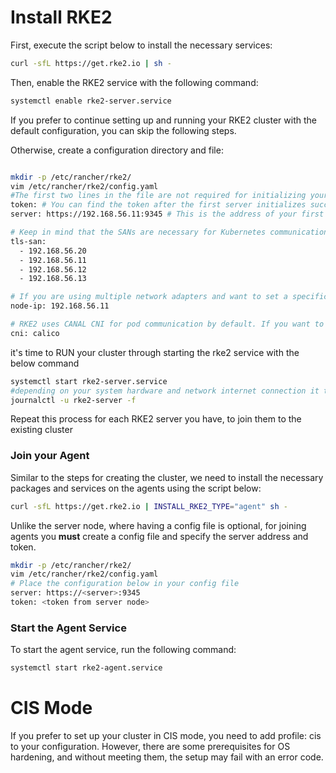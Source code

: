 # Install RKE2
First, execute the script below to install the necessary services:

```bash
curl -sfL https://get.rke2.io | sh -
```
Then, enable the RKE2 service with the following command:

```bash
systemctl enable rke2-server.service
```

If you prefer to continue setting up and running your RKE2 cluster with the default configuration, you can skip the following steps.

Otherwise, create a configuration directory and file:
```bash

mkdir -p /etc/rancher/rke2/
vim /etc/rancher/rke2/config.yaml
#The first two lines in the file are not required for initializing your cluster. They are useful for joining other nodes (servers or agents).
token: # You can find the token after the first server initializes successfully at this location: "/var/lib/rancher/rke2/server/node-token"
server: https://192.168.56.11:9345 # This is the address of your first master node.

# Keep in mind that the SANs are necessary for Kubernetes communication. Add the addresses of all your nodes here.
tls-san:
  - 192.168.56.20
  - 192.168.56.11
  - 192.168.56.12
  - 192.168.56.13

# If you are using multiple network adapters and want to set a specific one as your default, define its IP address here.
node-ip: 192.168.56.11

# RKE2 uses CANAL CNI for pod communication by default. If you want to change the default CNI, specify the key and value below.
cni: calico
```
it's time to RUN your cluster through starting the rke2 service with the below command
```bash
systemctl start rke2-server.service
#depending on your system hardware and network internet connection it takes a time be be loaded successfully.
journalctl -u rke2-server -f
```
Repeat this process for each RKE2 server you have, to join them to the existing cluster


### Join your Agent

Similar to the steps for creating the cluster, we need to install the necessary packages and services on the agents using the script below:

```bash
curl -sfL https://get.rke2.io | INSTALL_RKE2_TYPE="agent" sh -
```

Unlike the server node, where having a config file is optional, for joining agents you **must** create a config file and specify the server address and token.

```bash
mkdir -p /etc/rancher/rke2/
vim /etc/rancher/rke2/config.yaml
# Place the configuration below in your config file
server: https://<server>:9345
token: <token from server node>
```

### Start the Agent Service

To start the agent service, run the following command:

```bash
systemctl start rke2-agent.service
```
# CIS Mode
If you prefer to set up your cluster in CIS mode, you need to add profile: cis to your configuration. However, there are some prerequisites for OS hardening, and without meeting them, the setup may fail with an error code.
